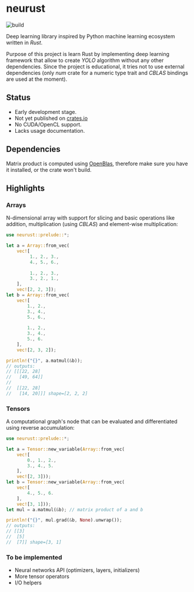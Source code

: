 # neurust

![build](https://github.com/mszulc913/neurust/workflows/build/badge.svg)

Deep learning library inspired by Python machine learning ecosystem written in *Rust*.

Purpose of this project is learn Rust by implementing deep learning framework that allow to
create *YOLO* algorithm without any other dependencies.
Since the project is educational, it tries not to use external dependencies
(only *num* crate for a numeric type trait and *CBLAS* bindings are used at the moment).

## Status
- Early development stage. 
- Not yet published on [crates.io](crates.io)
- No CUDA/OpenCL support.
- Lacks usage documentation.

## Dependencies
Matrix product is computed using [OpenBlas](https://github.com/xianyi/OpenBLAS), therefore 
make sure you have it installed, or the crate won't build.

## Highlights

### Arrays
N-dimensional array with support for slicing and basic operations like addition,
multiplication (using *CBLAS*) and element-wise multiplication:

```rust
use neurust::prelude::*;

let a = Array::from_vec(
    vec![
         1., 2., 3.,
         4., 5., 6.,
        
         1., 2., 3.,
         3., 2., 1.,
    ],
    vec![2, 2, 3]);
let b = Array::from_vec(
    vec![
        1., 2.,
        3., 4.,
        5., 6.,
        
        1., 2.,
        3., 4.,
        5., 6.
    ],
    vec![2, 3, 2]);

println!("{}", a.matmul(&b));
// outputs:
// [[[22, 28]
//   [49, 64]]
//
//  [[22, 28]
//   [14, 20]]] shape=[2, 2, 2]


```

### Tensors
A computational graph's node that can be evaluated and differentiated using reverse accumulation:

```rust
use neurust::prelude::*;

let a = Tensor::new_variable(Array::from_vec(
    vec![
        0., 1., 2.,
        3., 4., 5.
    ],
    vec![2, 3]));
let b = Tensor::new_variable(Array::from_vec(
    vec![
        4., 5., 6.
    ],
    vec![3, 1]));
let mul = a.matmul(&b); // matrix product of a and b

println!("{}", mul.grad(&b, None).unwrap());
// outputs:
// [[3]
//  [5]
//  [7]] shape=[3, 1]
```

### To be implemented
- Neural networks API (optimizers, layers, initializers)
- More tensor operators
- I/O helpers
